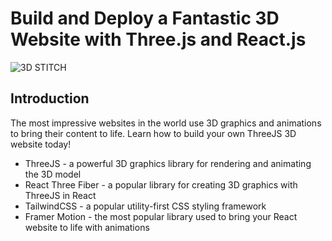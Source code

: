 # Build and Deploy a Fantastic 3D Website with Three.js and React.js
![3D STITCH](https://i.ibb.co/YbWZrS0/stitch-notebook.png)

## Introduction
The most impressive websites in the world use 3D graphics and animations to bring their content to life. Learn how to build your own ThreeJS 3D website today! 

- ThreeJS - a powerful 3D graphics library for rendering and animating the 3D model
- React Three Fiber - a popular library for creating 3D graphics with ThreeJS in React
- TailwindCSS - a popular utility-first CSS styling framework
- Framer Motion - the most popular library used to bring your React website to life with animations

